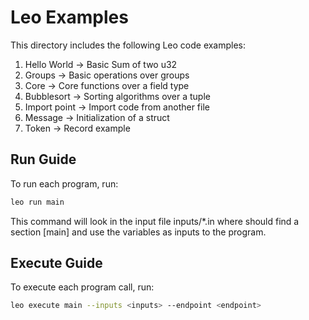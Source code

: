 # Leo Examples

This directory includes the following Leo code examples:

1. Hello World -> Basic Sum of two u32
2. Groups -> Basic operations over groups
3. Core -> Core functions over a field type
4. Bubblesort -> Sorting algorithms over a tuple
5. Import point -> Import code from another file 
6. Message -> Initialization of a struct 
7. Token -> Record example

## Run Guide

To run each program, run:
```bash
leo run main
```
This command will look in the input file inputs/*.in where should find a section [main] and use the variables as inputs to the program.

## Execute Guide

To execute each program call, run:
```bash
leo execute main --inputs <inputs> --endpoint <endpoint>
```